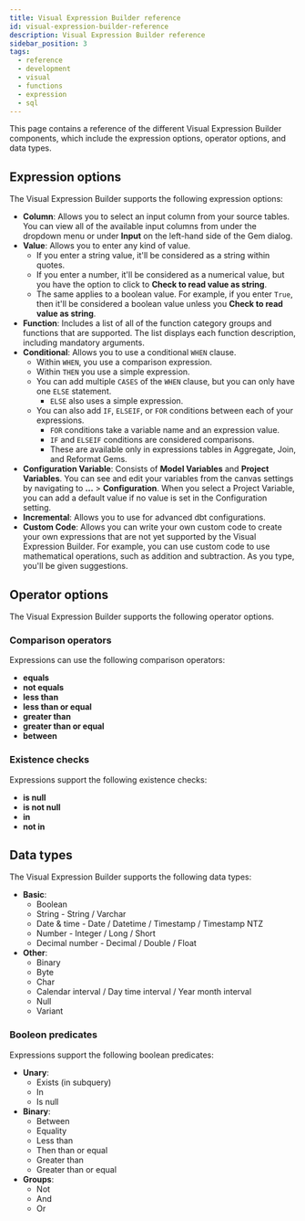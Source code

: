 ```yaml
---
title: Visual Expression Builder reference
id: visual-expression-builder-reference
description: Visual Expression Builder reference
sidebar_position: 3
tags:
  - reference
  - development
  - visual
  - functions
  - expression
  - sql
---
```


This page contains a reference of the different Visual Expression Builder components, which include the expression options, operator options, and data types.

## Expression options

The Visual Expression Builder supports the following expression options:

- **Column**: Allows you to select an input column from your source tables. You can view all of the available input columns from under the dropdown menu or under **Input** on the left-hand side of the Gem dialog.
- **Value**: Allows you to enter any kind of value.
  - If you enter a string value, it'll be considered as a string within quotes.
  - If you enter a number, it'll be considered as a numerical value, but you have the option to click to **Check to read value as string**.
  - The same applies to a boolean value. For example, if you enter `True`, then it'll be considered a boolean value unless you **Check to read value as string**.
- **Function**: Includes a list of all of the function category groups and functions that are supported. The list displays each function description, including mandatory arguments.
- **Conditional**: Allows you to use a conditional `WHEN` clause.
  - Within `WHEN`, you use a comparison expression.
  - Within `THEN` you use a simple expression.
  - You can add multiple `CASES` of the `WHEN` clause, but you can only have one `ELSE` statement.
    - `ELSE` also uses a simple expression.
  - You can also add `IF`, `ELSEIF`, or `FOR` conditions between each of your expressions.
    - `FOR` conditions take a variable name and an expression value.
    - `IF` and `ELSEIF` conditions are considered comparisons.
    - These are available only in expressions tables in Aggregate, Join, and Reformat Gems.
- **Configuration Variable**: Consists of **Model Variables** and **Project Variables**. You can see and edit your variables from the canvas settings by navigating to **...** > **Configuration**. When you select a Project Variable, you can add a default value if no value is set in the Configuration setting.
- **Incremental**: Allows you to use for advanced dbt configurations.
- **Custom Code**: Allows you can write your own custom code to create your own expressions that are not yet supported by the Visual Expression Builder. For example, you can use custom code to use mathematical operations, such as addition and subtraction. As you type, you'll be given suggestions.

## Operator options

The Visual Expression Builder supports the following operator options.

### Comparison operators

Expressions can use the following comparison operators:

- **equals**
- **not equals**
- **less than**
- **less than or equal**
- **greater than**
- **greater than or equal**
- **between**

### Existence checks

Expressions support the following existence checks:

- **is null**
- **is not null**
- **in**
- **not in**

## Data types

The Visual Expression Builder supports the following data types:

- **Basic**:
  - Boolean
  - String - String / Varchar
  - Date & time - Date / Datetime / Timestamp / Timestamp NTZ
  - Number - Integer / Long / Short
  - Decimal number - Decimal / Double / Float
- **Other**:
  - Binary
  - Byte
  - Char
  - Calendar interval / Day time interval / Year month interval
  - Null
  - Variant

### Booleon predicates

Expressions support the following boolean predicates:

- **Unary**:
  - Exists (in subquery)
  - In
  - Is null
- **Binary**:
  - Between
  - Equality
  - Less than
  - Then than or equal
  - Greater than
  - Greater than or equal
- **Groups**:
  - Not
  - And
  - Or

